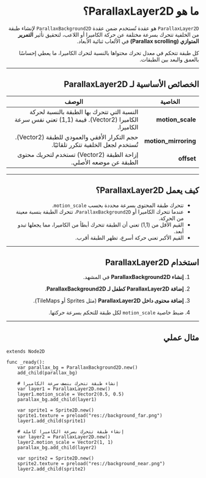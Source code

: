 
<div dir=rtl>

# ما هو ParallaxLayer2D؟

`ParallaxLayer2D` هو عقدة تُستخدم ضمن عقدة `ParallaxBackground2D` لإنشاء طبقة من الخلفية تتحرك بسرعة مختلفة عن حركة الكاميرا أو اللاعب، لتحقيق تأثير **التمرير المتوازي (Parallax scrolling)** في الألعاب ثنائية الأبعاد.

كل طبقة تتحكم في معدل تحرك محتواها بالنسبة لتحرك الكاميرا، ما يعطي إحساسًا بالعمق والبعد بين الطبقات.

---

## الخصائص الأساسية لـ ParallaxLayer2D

| الخاصية           | الوصف                                                        |
|-------------------|---------------------------------------------------------------|
| **motion_scale**  | النسبة التي تتحرك بها الطبقة بالنسبة لحركة الكاميرا (Vector2). قيمة (1,1) تعني نفس سرعة الكاميرا. |
| **motion_mirroring** | حجم التكرار الأفقي والعمودي للطبقة (Vector2). تُستخدم لجعل الخلفية تتكرر تلقائيًا. |
| **offset**        | إزاحة الطبقة (Vector2) تستخدم لتحريك محتوى الطبقة عن موضعه الأصلي. |

---

## كيف يعمل ParallaxLayer2D؟

- تتحرك طبقة المحتوى بسرعة محددة بحسب `motion_scale`.
- عندما تتحرك الكاميرا أو `ParallaxBackground2D`، تتحرك الطبقة بنسبة معينة من الحركة.
- القيم الأقل من (1,1) تعني أن الطبقة تتحرك أبطأ من الكاميرا، مما يجعلها تبدو أبعد.
- القيم الأكبر تعني حركة أسرع، تظهر الطبقة أقرب.

---

## استخدام ParallaxLayer2D

1. **إنشاء ParallaxBackground2D** في المشهد.

2. **إضافة ParallaxLayer2D كطفل لـ ParallaxBackground2D**.

3. **إضافة محتوى داخل ParallaxLayer2D** (مثل Sprites أو TileMaps).

4. ضبط خاصية `motion_scale` لكل طبقة للتحكم بسرعة حركتها.

---

## مثال عملي

<div dir=ltr>


```gdscript
extends Node2D

func _ready():
    var parallax_bg = ParallaxBackground2D.new()
    add_child(parallax_bg)

    # إنشاء طبقة تتحرك بنصف سرعة الكاميرا
    var layer1 = ParallaxLayer2D.new()
    layer1.motion_scale = Vector2(0.5, 0.5)
    parallax_bg.add_child(layer1)

    var sprite1 = Sprite2D.new()
    sprite1.texture = preload("res://background_far.png")
    layer1.add_child(sprite1)

    # إنشاء طبقة تتحرك بسرعة الكاميرا كاملة
    var layer2 = ParallaxLayer2D.new()
    layer2.motion_scale = Vector2(1, 1)
    parallax_bg.add_child(layer2)

    var sprite2 = Sprite2D.new()
    sprite2.texture = preload("res://background_near.png")
    layer2.add_child(sprite2)
```